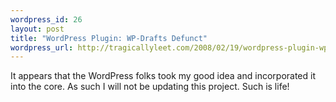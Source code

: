 ```yaml
--- 
wordpress_id: 26
layout: post
title: "WordPress Plugin: WP-Drafts Defunct"
wordpress_url: http://tragicallyleet.com/2008/02/19/wordpress-plugin-wp-drafts-defunct/
---
```

It appears that the WordPress folks took my good idea and incorporated it into the core.  As such I will not be updating this project.  Such is life!



